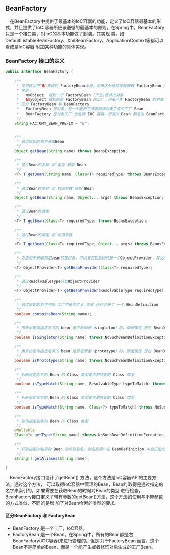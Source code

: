 ## BeanFactory
&ensp;&ensp;在BeanFactory中提供了最基本的IoC容器的功能，定义了IoC容器最基本的形式，并且提供了IoC
容器所应该遵循的最基本的原则。在Spring中，BeanFactory只是一个接口类，对IoC的基本功能做了封装。其实现
类，如DefaultListableBeanFactory、XmlBeanFactory、ApplicationContext等都可以看成是IoC容器
附加某种功能的具体实现。

### BeanFactory 接口的定义

```java
public interface BeanFactory {

	/**
	 * 使用转义符"&"来得到 FactoryBean本身。用来区分通过容器获取 FactoryBean 产生的对象，和 FactoryBean 本身
	 * 举例：
	 *   myObject  得到一个 FactoryBean (产生)修饰的对象
	 *   &myObject 得到的是 FactoryBean 的工厂，用来产生 FactoryBean 的对象
	 * 区分 FactoryBean 和 BeanFactory
	 *   FactoryBean 是对象，是一个能产生或者修饰对象生成的工厂 Bean
	 *   BeanFactory 是对象工厂 也是就 IOC 容器，所有的 Bean 都是由 BeanFactory 进行管理
	 */
	String FACTORY_BEAN_PREFIX = "&";


	/**
	 * 通过指定的名字获取Bean
	 */
	Object getBean(String name) throws BeansException;

	/**
	 * 通过Bean的名称 和 类型 获取 Bean
	 */
	<T> T getBean(String name, Class<T> requiredType) throws BeansException;

	/**
	 * 通过Bean的名称 和 构造参数 获取 Bean
	 */
	Object getBean(String name, Object... args) throws BeansException;

	/**
	 * 通过Bean的类型
	 */
	<T> T getBean(Class<T> requiredType) throws BeansException;

	/**
	 * 通过Bean的类型 和 构造参数
	 */
	<T> T getBean(Class<T> requiredType, Object... args) throws BeansException;

	/**
	 * 方法用于获取指定bean的提供者，可以看到它返回的是一个ObjectProvider，其父级接口是ObjectFactory
	 */
	<T> ObjectProvider<T> getBeanProvider(Class<T> requiredType);

	/**
	 * 通过ResolvableType获取ObjectProvider
	 */
	<T> ObjectProvider<T> getBeanProvider(ResolvableType requiredType);

	/**
	 * 通过指定的名字判断 工厂中是否定义 或者 已经注册了 一个 BeanDefinition
	 */
	boolean containsBean(String name);

	/**
	 * 用来出查询指定名字的 bean 是否是单例（singleton）的，单例属性 是在 BeanDefinition 指定的
	 */
	boolean isSingleton(String name) throws NoSuchBeanDefinitionException;

	/**
	 * 用来出查询指定名字的 bean 是否是原型（prototype）的，原型属性 是在 BeanDefinition 指定的
	 */
	boolean isPrototype(String name) throws NoSuchBeanDefinitionException;

	/**
	 * 判断指定名字的 Bean 的 Class 类型是否是特定的 Class 类型
	 */
	boolean isTypeMatch(String name, ResolvableType typeToMatch) throws NoSuchBeanDefinitionException;

	/**
	 * 判断指定名字的 Bean 的 Class 类型是否是特定的 Class 类型
	 */
	boolean isTypeMatch(String name, Class<?> typeToMatch) throws NoSuchBeanDefinitionException;

	/**
	 * 查询指定名字的 Bean 的 Class 类型
	 */
	@Nullable
	Class<?> getType(String name) throws NoSuchBeanDefinitionException;

	/**
	 * 获取指定的名字的 Bean 的所有别名，别名是用户在 BeanDefinition 中自己定义的
	 */
	String[] getAliases(String name);

}
```
&ensp;&ensp;BeanFactory接口设计了getBean() 方法，这个方法是IoC容器API的主要方法，通过这个方法，
可以取得IoC容器中管理的Bean，Bean的取得是通过指定的名字来索引的。如果需要在获取Bean的时候对Bean的类型
进行检查，BeanFactory接口定义了带有参数的getBean()方法，这个方法的使用与不带参数的方式类似，不同的是增
加了对Bean检索的类型的要求。



#### 区分BeanFactory 和 FactoryBean

* BeanFactory 是一个工厂，IoC容器。
* FactoryBean 是一个Bean。在Spring中，所有的Bean都是右BeanFactory(IOC容器)来进行管理的。但是
对于FactoryBean 而言，这个Bean不是简单的Bean，而是一个能产生或者修饰对象生成的工厂Bean。


